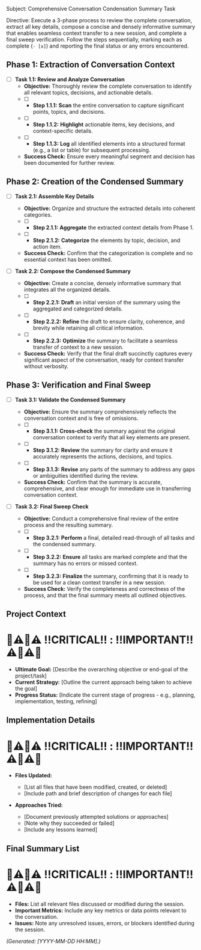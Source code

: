 Subject: Comprehensive Conversation Condensation Summary Task

Directive: Execute a 3-phase process to review the complete conversation, extract all key details, compose a concise and densely informative summary that enables seamless context transfer to a new session, and complete a final sweep verification. Follow the steps sequentially, marking each as complete (`- [x]`) and reporting the final status or any errors encountered.

## Phase 1: Extraction of Conversation Context

- [ ] **Task 1.1: Review and Analyze Conversation**
    * **Objective:** Thoroughly review the complete conversation to identify all relevant topics, decisions, and actionable details.
    - [ ] * **Step 1.1.1:** **Scan** the entire conversation to capture significant points, topics, and decisions.
    - [ ] * **Step 1.1.2:** **Highlight** actionable items, key decisions, and context-specific details.
    - [ ] * **Step 1.1.3:** **Log** all identified elements into a structured format (e.g., a list or table) for subsequent processing.

    * **Success Check:** Ensure every meaningful segment and decision has been documented for further review.

## Phase 2: Creation of the Condensed Summary

- [ ] **Task 2.1: Assemble Key Details**
    * **Objective:** Organize and structure the extracted details into coherent categories.
    - [ ] * **Step 2.1.1:** **Aggregate** the extracted context details from Phase 1.
    - [ ] * **Step 2.1.2:** **Categorize** the elements by topic, decision, and action item.

    * **Success Check:** Confirm that the categorization is complete and no essential context has been omitted.

- [ ] **Task 2.2: Compose the Condensed Summary**
    * **Objective:** Create a concise, densely informative summary that integrates all the organized details.
    - [ ] * **Step 2.2.1:** **Draft** an initial version of the summary using the aggregated and categorized details.
    - [ ] * **Step 2.2.2:** **Refine** the draft to ensure clarity, coherence, and brevity while retaining all critical information.
    - [ ] * **Step 2.2.3:** **Optimize** the summary to facilitate a seamless transfer of context to a new session.

    * **Success Check:** Verify that the final draft succinctly captures every significant aspect of the conversation, ready for context transfer without verbosity.

## Phase 3: Verification and Final Sweep

- [ ] **Task 3.1: Validate the Condensed Summary**
    * **Objective:** Ensure the summary comprehensively reflects the conversation context and is free of omissions.
    - [ ] * **Step 3.1.1:** **Cross-check** the summary against the original conversation context to verify that all key elements are present.
    - [ ] * **Step 3.1.2:** **Review** the summary for clarity and ensure it accurately represents the actions, decisions, and topics.
    - [ ] * **Step 3.1.3:** **Revise** any parts of the summary to address any gaps or ambiguities identified during the review.

    * **Success Check:** Confirm that the summary is accurate, comprehensive, and clear enough for immediate use in transferring conversation context.

- [ ] **Task 3.2: Final Sweep Check**
    * **Objective:** Conduct a comprehensive final review of the entire process and the resulting summary.
    - [ ] * **Step 3.2.1:** **Perform** a final, detailed read-through of all tasks and the condensed summary.
    - [ ] * **Step 3.2.2:** **Ensure** all tasks are marked complete and that the summary has no errors or missed context.
    - [ ] * **Step 3.2.3:** **Finalize** the summary, confirming that it is ready to be used for a clean context transfer in a new session.

    * **Success Check:** Verify the completeness and correctness of the process, and that the final summary meets all outlined objectives.

## Project Context
# 🛑⚠️🛑⚠️ ‼️CRITICAL‼️ : ‼️IMPORTANT‼️ ⚠️🛑⚠️🛑
- **Ultimate Goal:** [Describe the overarching objective or end-goal of the project/task]
- **Current Strategy:** [Outline the current approach being taken to achieve the goal]
- **Progress Status:** [Indicate the current stage of progress - e.g., planning, implementation, testing, refining]

## Implementation Details
# 🛑⚠️🛑⚠️ ‼️CRITICAL‼️ : ‼️IMPORTANT‼️ ⚠️🛑⚠️🛑
- **Files Updated:** 
  * [List all files that have been modified, created, or deleted]
  * [Include path and brief description of changes for each file]

- **Approaches Tried:** 
  * [Document previously attempted solutions or approaches]
  * [Note why they succeeded or failed]
  * [Include any lessons learned]

## Final Summary List
# 🛑⚠️🛑⚠️ ‼️CRITICAL‼️ : ‼️IMPORTANT‼️ ⚠️🛑⚠️🛑
- **Files:** List all relevant files discussed or modified during the session.
- **Important Metrics:** Include any key metrics or data points relevant to the conversation.
- **Issues:** Note any unresolved issues, errors, or blockers identified during the session.

*(Generated: [YYYY-MM-DD HH:MM].)*

